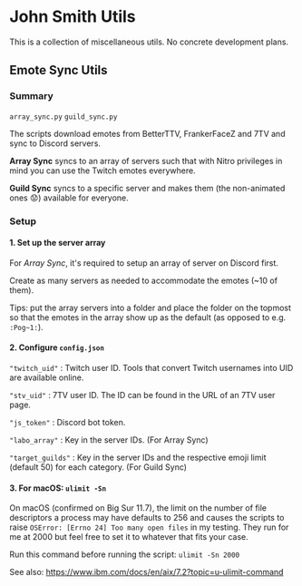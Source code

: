 # John Smith Utils

This is a collection of miscellaneous utils. No concrete development plans.

## Emote Sync Utils

### Summary

`array_sync.py` `guild_sync.py`

The scripts download emotes from BetterTTV, FrankerFaceZ and 7TV and sync to Discord servers.

**Array Sync** syncs to an array of servers such that with Nitro privileges in mind you can use the Twitch emotes everywhere.

**Guild Sync** syncs to a specific server and makes them (the non-animated ones 😟) available for everyone.

### Setup

#### 1. Set up the server array

For *Array Sync*, it's required to setup an array of server on Discord first. 

Create as many servers as needed to accommodate the emotes (~10 of them). 

Tips: put the array servers into a folder and place the folder on the topmost so that the emotes in the array show up as the default (as opposed to e.g. `:Pog~1:`).

#### 2. Configure `config.json`

`"twitch_uid"` : Twitch user ID. Tools that convert Twitch usernames into UID are available online.

`"stv_uid"` : 7TV user ID. The ID can be found in the URL of an 7TV user page.

`"js_token"` : Discord bot token.

`"labo_array"` : Key in the server IDs. (For Array Sync)

`"target_guilds"` : Key in the server IDs and the respective emoji limit (default 50) for each category. (For Guild Sync)

#### 3. For macOS: `ulimit -Sn`

On macOS (confirmed on Big Sur 11.7), the limit on the number of file descriptors a process may have defaults to 256 and causes the scripts to raise `OSError: [Errno 24] Too many open files` in my testing. They run for me at 2000 but feel free to set it to whatever that fits your case.

Run this command before running the script: `ulimit -Sn 2000`

See also: https://www.ibm.com/docs/en/aix/7.2?topic=u-ulimit-command